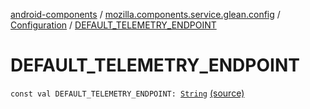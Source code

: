 [android-components](../../index.md) / [mozilla.components.service.glean.config](../index.md) / [Configuration](index.md) / [DEFAULT_TELEMETRY_ENDPOINT](./-d-e-f-a-u-l-t_-t-e-l-e-m-e-t-r-y_-e-n-d-p-o-i-n-t.md)

# DEFAULT_TELEMETRY_ENDPOINT

`const val DEFAULT_TELEMETRY_ENDPOINT: `[`String`](https://kotlinlang.org/api/latest/jvm/stdlib/kotlin/-string/index.html) [(source)](https://github.com/mozilla-mobile/android-components/blob/master/components/service/glean/src/main/java/mozilla/components/service/glean/config/Configuration.kt#L67)